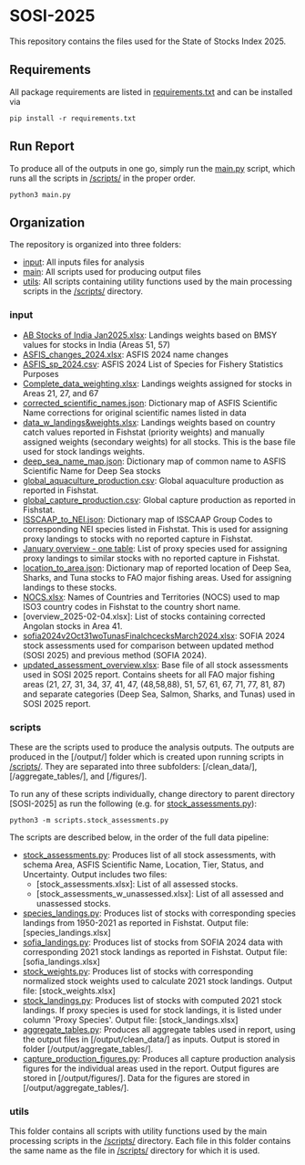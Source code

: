 # SOSI-2025

This repository contains the files used for the State of Stocks Index 2025.

## Requirements

All package requirements are listed in [requirements.txt](requirements.txt) and can be installed via

```
pip install -r requirements.txt
```

## Run Report

To produce all of the outputs in one go, simply run the [main.py](main.py) script, which runs all the scripts in [/scripts/](/scripts/) in the proper order.

```
python3 main.py
```

## Organization

The repository is organized into three folders: 

* [input](/input/): All inputs files for analysis
* [main](/scripts/): All scripts used for producing output files
* [utils](/utils/): All scripts containing utility functions used by the main processing scripts in the [/scripts/](/scripts/) directory.

### input

* [AB Stocks of India Jan2025.xlsx](/input/AB%20Stocks%20of%20India%20Jan2025.xlsx): Landings weights based on BMSY values for stocks in India (Areas 51, 57)
* [ASFIS_changes_2024.xlsx](/input/ASFIS_changes_2024.xlsx): ASFIS 2024 name changes
* [ASFIS_sp_2024.csv](/input/ASFIS_sp_2024.csv): ASFIS 2024 List of Species for Fishery Statistics Purposes
* [Complete_data_weighting.xlsx](/input/Complete_data_weighting.xlsx): Landings weights assigned for stocks in Areas 21, 27, and 67
* [corrected_scientific_names.json](/input/corrected_scientific_names.json): Dictionary map of ASFIS Scientific Name corrections for original scientific names listed in data
* [data_w_landings&weights.xlsx](/input/data_w_landings&weights.xlsx): Landings weights based on country catch values reported in Fishstat (priority weights) and manually assigned weights (secondary weights) for all stocks. This is the base file used for stock landings weights.
* [deep_sea_name_map.json](/input/deep_sea_name_map.json): Dictionary map of common name to ASFIS Scientific Name for Deep Sea stocks
* [global_aquaculture_production.csv](/input/global_aquaculture_production.csv): Global aquaculture production as reported in Fishstat.
* [global_capture_production.csv](/input/global_capture_production.csv): Global capture production as reported in Fishstat.
* [ISSCAAP_to_NEI.json](/input/ISSCAAP_to_NEI.json): Dictionary map of ISSCAAP Group Codes to corresponding NEI species listed in Fishstat. This is used for assigning proxy landings to stocks with no reported capture in Fishstat.
* [January overview - one table](/input/January%20overview%20-%20one%20table.xlsx): List of proxy species used for assigning proxy landings to similar stocks with no reported capture in Fishstat.
* [location_to_area.json](/input/location_to_area.json): Dictionary map of reported location of Deep Sea, Sharks, and Tuna stocks to FAO major fishing areas. Used for assigning landings to these stocks.
* [NOCS.xlsx](/input/NOCS.xlsx): Names of Countries and Territories (NOCS) used to map ISO3 country codes in Fishstat to the country short name.
* [overview_2025-02-04.xlsx]: List of stocks containing corrected Angolan stocks in Area 41.
* [sofia2024v2Oct31woTunasFinalchcecksMarch2024.xlsx](/input/sofia2024v2Oct31woTunasFinalchcecksMarch2024.xlsx): SOFIA 2024 stock assessments used for comparison between updated method (SOSI 2025) and previous method (SOFIA 2024).
* [updated_assessment_overview.xlsx](/input/updated_assessment_overview.xlsx): Base file of all stock assessments used in SOSI 2025 report. Contains sheets for all FAO major fishing areas (21, 27, 31, 34, 37, 41, 47, (48,58,88), 51, 57, 61, 67, 71, 77, 81, 87) and separate categories (Deep Sea, Salmon, Sharks, and Tunas) used in SOSI 2025 report.

### scripts

These are the scripts used to produce the analysis outputs. The outputs are produced in the [/output/] folder which is created upon running scripts in [/scripts/](/scripts/). They are separated into three subfolders: [/clean_data/], [/aggregate_tables/], and [/figures/]. 

To run any of these scripts individually, change directory to parent directory [SOSI-2025] as run the following (e.g. for [stock_assessments.py](/scripts/stock_assessments.py)):

```
python3 -m scripts.stock_assessments.py
```

The scripts are described below, in the order of the full data pipeline:

* [stock_assessments.py](/scripts/stock_assessments.py): Produces list of all stock assessments, with schema Area, ASFIS Scientific Name, Location, Tier, Status, and Uncertainty. Output includes two files: 
    * [stock_assessments.xlsx]: List of all assessed stocks.
    * [stock_assessments_w_unassessed.xlsx]: List of all assessed and unassessed stocks.
* [species_landings.py](/scripts/species_landings.py): Produces list of stocks with corresponding species landings from 1950-2021 as reported in Fishstat. Output file: [species_landings.xlsx] 
* [sofia_landings.py](/scripts/sofia_landings.py): Produces list of stocks from SOFIA 2024 data with corresponding 2021 stock landings as reported in Fishstat. Output file: [sofia_landings.xlsx]
* [stock_weights.py](/scripts/stock_weights.py): Produces list of stocks with corresponding normalized stock weights used to calculate 2021 stock landings. Output file: [stock_weights.xlsx]
* [stock_landings.py](/scripts/stock_landings.py): Produces list of stocks with computed 2021 stock landings. If proxy species is used for stock landings, it is listed under column 'Proxy Species'. Output file: [stock_landings.xlsx]
* [aggregate_tables.py](/scripts/aggregate_tables.py): Produces all aggregate tables used in report, using the output files in [/output/clean_data/] as inputs. Output is stored in folder [/output/aggregate_tables/].
* [capture_production_figures.py](/scripts/capture_production_figures.py): Produces all capture production analysis figures for the individual areas used in the report. Output figures are stored in [/output/figures/]. Data for the figures are stored in [/output/aggregate_tables/].

### utils

This folder contains all scripts with utility functions used by the main processing scripts in the [/scripts/](/scripts/) directory. Each file in this folder contains the same name as the file in [/scripts/](/scripts/) directory for which it is used.